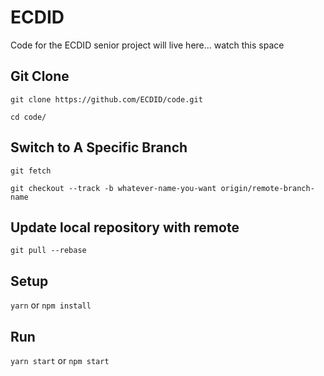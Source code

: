 ECDID
=====

Code for the ECDID senior project will live here... watch this space

## Git Clone

`git clone https://github.com/ECDID/code.git`

`cd code/`

## Switch to A Specific Branch

`git fetch`

`git checkout --track -b whatever-name-you-want origin/remote-branch-name`

## Update local repository with remote

`git pull --rebase`


## Setup

`yarn` or `npm install`

## Run

`yarn start` or `npm start`

